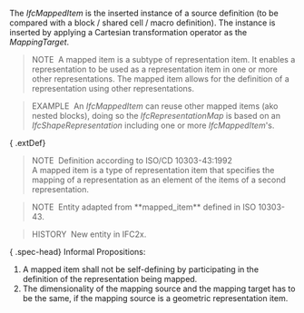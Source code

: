 The _IfcMappedItem_ is the inserted instance of a source definition (to be compared with a block / shared cell / macro definition). The instance is inserted by applying a Cartesian transformation operator as the _MappingTarget_.

> NOTE&nbsp; A mapped item is a subtype of representation item. It enables a representation to be used as a representation item in one or more other representations. The mapped item allows for the definition of a representation using other representations.

> EXAMPLE&nbsp; An _IfcMappedItem_ can reuse other mapped items (ako nested blocks), doing so the _IfcRepresentationMap_ is based on an _IfcShapeRepresentation_ including one or more _IfcMappedItem_'s.

{ .extDef}
> NOTE&nbsp; Definition according to ISO/CD 10303-43:1992  
> A mapped item is a type of representation item that specifies the mapping of a representation as an element of the items of a second representation.

> NOTE&nbsp; Entity adapted from \*\*mapped_item\*\* defined in ISO 10303-43.

> HISTORY&nbsp; New entity in IFC2x.

{ .spec-head}
Informal Propositions:

1. A mapped item shall not be self-defining by participating in the definition of the representation being mapped.
2. The dimensionality of the mapping source and the mapping target has to be the same, if the mapping source is a geometric representation item.
